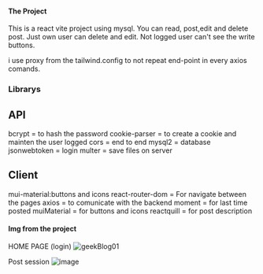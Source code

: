 #### The Project

This is a react vite project using mysql. You can read, post,edit and delete post. Just own user can delete and edit. Not logged user can't see the write buttons. 

i use proxy from the tailwind.config  to not repeat end-point in every axios comands.

### Librarys

## API

bcrypt =  to hash the password
cookie-parser =  to create a cookie and mainten the user logged
cors = end to end
mysql2 = database
jsonwebtoken = login
multer = save files on server

## Client

mui-material:buttons and icons
react-router-dom = For navigate between the pages
axios = to comunicate with the backend
moment = for last time posted
muiMaterial = for buttons and icons
reactquill = for post description

#### Img from the project
HOME PAGE (login)
![geekBlog01](https://github.com/user-attachments/assets/414156af-13f4-4d84-879a-090f808315a8)

Post session
![image](https://github.com/user-attachments/assets/4562e8c2-49ef-4411-bb90-1025fcc5d536)


